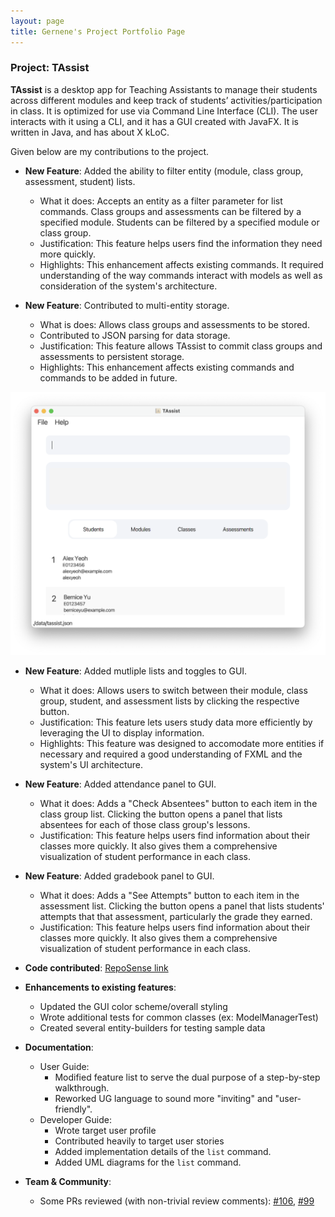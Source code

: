 ```yaml
---
layout: page
title: Gernene's Project Portfolio Page
---
```


### Project: TAssist

**TAssist** is a desktop app for Teaching Assistants to manage their students across different modules and keep track of students’ activities/participation in class. It is optimized for use via Command Line Interface (CLI). The user interacts with it using a CLI, and it has a GUI created with JavaFX. It is written in Java, and has about X kLoC.

Given below are my contributions to the project.

* **New Feature**: Added the ability to filter entity (module, class group, assessment, student) lists.
  * What it does: Accepts an entity as a filter parameter for list commands. Class groups and assessments can be filtered by a specified module. Students can be filtered by a specified module or class group.
  * Justification: This feature helps users find the information they need more quickly.
  * Highlights: This enhancement affects existing commands. It required understanding of the way commands interact with models as well as consideration of the system's architecture.

* **New Feature**: Contributed to multi-entity storage.
  * What is does: Allows class groups and assessments to be stored.
  * Contributed to JSON parsing for data storage.
  * Justification: This feature allows TAssist to commit class groups and assessments to persistent storage.
  * Highlights: This enhancement affects existing commands and commands to be added in future.

![Ui](../images/Ui.png)

* **New Feature**: Added mutliple lists and toggles to GUI.
  * What it does: Allows users to switch between their module, class group, student, and assessment lists by clicking the respective button.
  * Justification: This feature lets users study data more efficiently by leveraging the UI to display information.
  * Highlights: This feature was designed to accomodate more entities if necessary and required a good understanding of FXML and the system's UI architecture.

* **New Feature**: Added attendance panel to GUI.
  * What it does: Adds a "Check Absentees" button to each item in the class group list. Clicking the button opens a panel that lists absentees for each of those class group's lessons.
  * Justification: This feature helps users find information about their classes more quickly. It also gives them a comprehensive visualization of student performance in each class.

* **New Feature**: Added gradebook panel to GUI.
  * What it does: Adds a "See Attempts" button to each item in the assessment list. Clicking the button opens a panel that lists students' attempts that that assessment, particularly the grade they earned.
  * Justification: This feature helps users find information about their classes more quickly. It also gives them a comprehensive visualization of student performance in each class.

* **Code contributed**: [RepoSense link](https://nus-cs2103-ay2122s2.github.io/tp-dashboard/?search=Gernene)

* **Enhancements to existing features**:
  * Updated the GUI color scheme/overall styling
  * Wrote additional tests for common classes (ex: ModelManagerTest)
  * Created several entity-builders for testing sample data

* **Documentation**:
  * User Guide:
    * Modified feature list to serve the dual purpose of a step-by-step walkthrough.
    * Reworked UG language to sound more "inviting" and "user-friendly".
  * Developer Guide:
    * Wrote target user profile
    * Contributed heavily to target user stories
    * Added implementation details of the `list` command.
    * Added UML diagrams for the `list` command.

* **Team & Community**:
  * Some PRs reviewed (with non-trivial review comments): [\#106](https://github.com/AY2122S2-CS2103T-T13-2/tp/pull/106), [\#99](https://github.com/AY2122S2-CS2103T-T13-2/tp/pull/99)
  